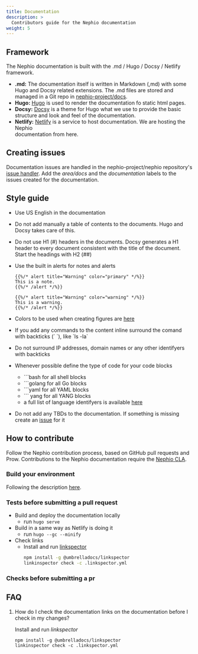 ```yaml
---
title: Documentation
description: >
  Contributors guide for the Nephio documentation
weight: 5
---
```


## Framework

The Nephio documentation is built with the .md / Hugo / Docsy / Netlify framework.

* **.md:** The documentation itself is written in Markdown (,md) with some Hugo and Docsy related extensions. The .md
  files are stored and managed in a Git repo in [nephio-project/docs](https://github.com/nephio-project/docs).
* **Hugo:** [Hugo](https://gohugo.io/) is used to render the documentation fo static html pages.
* **Docsy:** [Docsy](https://www.docsy.dev/) is a theme for Hugo what we use to provide the basic structure and look
  and feel of the documentation.
* **Netlify:** [Netlify](https://www.netlify.com/) is a service to host documentation. We are hosting the Nephio    
  documentation from here.

## Creating issues

Documentation issues are handled in the nephio-project/nephio repository's [issue handler](https://github.com/nephio-project/nephio/issues).
Add the *area/docs* and the *documentation* labels to the issues created for the documentation.

## Style guide

* Use US English in the documentation
* Do not add manually a table of contents to the documents. Hugo and Docsy takes care of this.
* Do not use H1 (#) headers in the documents. Docsy generates a H1 header to every document consistent with the title
  of the document. Start the headings with H2 (##)
* Use the built in alerts for notes and alerts

  ```go-html-template
  {{%/* alert title="Warning" color="primary" */%}}
  This is a note.
  {{%/* /alert */%}}
  ```

  ```go-html-template
  {{%/* alert title="Warning" color="warning" */%}}
  This is a warning.
  {{%/* /alert */%}}
  ```
* Colors to be used when creating figures are [here](https://color.adobe.com/Nephio-secondary-colors-color-theme-0bbcdea2-0533-4ab3-812f-f752f30b5b40/)
* If you add any commands to the content inline surround the comand with backticks (\` \`), like \`ls -la\`
* Do not surround IP addresses, domain names or any other identifyers with backticks
* Whenever possible define the type of code for your code blocks
  * \```bash for all shell blocks
  * \```golang for all Go blocks
  * \```yaml for all YAML blocks
  * \``` yang for all YANG blocks
  * a full list of language identifyers is available [here](https://gohugo.io/content-management/syntax-highlighting/#list-of-chroma-highlighting-languages)
* Do not add any TBDs to the documentation. If something is missing create an [issue](https://github.com/nephio-project/nephio/issues) for it
  
## How to contribute

Follow the Nephio contribution process, based on GitHub pull requests and Prow. Contributions to the Nephio
documentation require the [Nephio CLA](https://contributor.easycla.lfx.linuxfoundation.org/#/cla/project/084c4c00-cece-4fe0-b259-7132f445025e/user/2e82f427-4b62-48c8-a43f-d46dc74cc74b).

### Build your environment

Following the description [here](https://github.com/nephio-project/docs?tab=readme-ov-file#setting-up-the-environment).

### Tests before submitting a pull request

* Build and deploy the documentation locally
  * run `hugo serve`
* Build in a same way as Netlify is doing it
  * run `hugo --gc --minify`
* Check links
  * Install and run [linkspector](https://github.com/UmbrellaDocs/linkspector)
    ```bash
    npm install -g @umbrelladocs/linkspector
    linkinspector check -c .linkspector.yml
    ```

### Checks before submitting a pr

## FAQ

1. How do I check the documentation links on the documentation before I check in my changes?

    Install and run *linkspector*
    ```
    npm install -g @umbrelladocs/linkspector
    linkinspector check -c .linkspector.yml
    ```